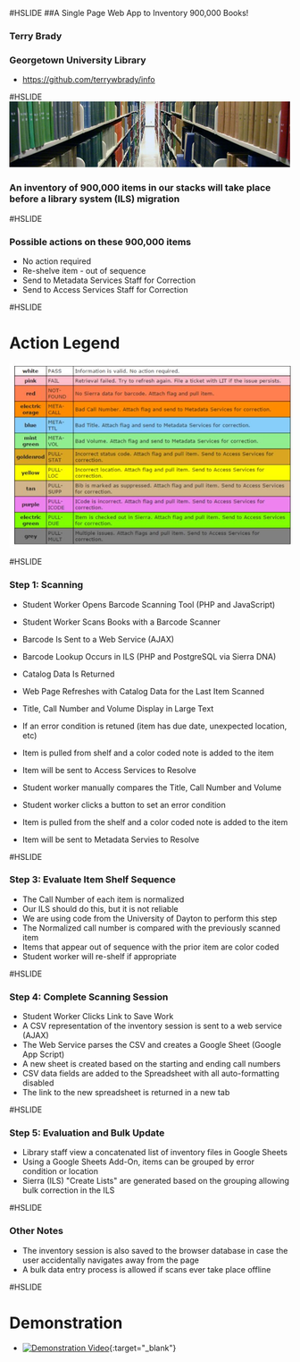 #HSLIDE
##A Single Page Web App to Inventory 900,000 Books!

### Terry Brady
### Georgetown University Library

- https://github.com/terrywbrady/info

#HSLIDE
![Lauinger Library Stacks](presentation-files/stacks.jpg)

### An inventory of 900,000 items in our stacks will take place before a library system (ILS) migration

#HSLIDE
### Possible actions on these 900,000 items
- No action required
- Re-shelve item - out of sequence
- Send to Metadata Services Staff for Correction
- Send to Access Services Staff for Correction

#HSLIDE
# Action Legend
![Action Legend with the Tool](presentation-files/legend.jpg)

#HSLIDE
### Step 1: Scanning
- Student Worker Opens Barcode Scanning Tool (PHP and JavaScript)
- Student Worker Scans Books with a Barcode Scanner
 - Barcode Is Sent to a Web Service (AJAX)
 - Barcode Lookup Occurs in ILS (PHP and PostgreSQL via Sierra DNA)
 - Catalog Data Is Returned 
- Web Page Refreshes with Catalog Data for the Last Item Scanned
 - Title, Call Number and Volume Display in Large Text

- If an error condition is retuned (item has due date, unexpected location, etc)
 - Item is pulled from shelf and a color coded note is added to the item
 - Item will be sent to Access Services to Resolve
- Student worker manually compares the Title, Call Number and Volume
 - Student worker clicks a button to set an error condition
 - Item is pulled from the shelf and a color coded note is added to the item
 - Item will be sent to Metadata Servies to Resolve

#HSLIDE
### Step 3: Evaluate Item Shelf Sequence
- The Call Number of each item is normalized
 - Our ILS should do this, but it is not reliable
 - We are using code from the University of Dayton to perform this step
- The Normalized call number is compared with the previously scanned item
- Items that appear out of sequence with the prior item are color coded
- Student worker will re-shelf if appropriate
 
#HSLIDE
### Step 4: Complete Scanning Session
- Student Worker Clicks Link to Save Work 
 - A CSV representation of the inventory session is sent to a web service (AJAX)
 - The Web Service parses the CSV and creates a Google Sheet (Google App Script)
  - A new sheet is created based on the starting and ending call numbers
  - CSV data fields are added to the Spreadsheet with all auto-formatting disabled
  - The link to the new spreadsheet is returned in a new tab

#HSLIDE
### Step 5: Evaluation and Bulk Update
- Library staff view a concatenated list of inventory files in Google Sheets
- Using a Google Sheets Add-On, items can be grouped by error condition or location
- Sierra (ILS) "Create Lists" are generated based on the grouping allowing bulk correction in the ILS

#HSLIDE
### Other Notes
- The inventory session is also saved to the browser database in case the user accidentally navigates away from the page
- A bulk data entry process is allowed if scans ever take place offline

#HSLIDE
# Demonstration
- [![Demonstration Video](https://i.ytimg.com/vi/5X_QiX-E7aI/hqdefault.jpg)](https://youtu.be/5X_QiX-E7aI?t=121){:target="_blank"}

